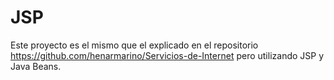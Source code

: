 # JSP

Este proyecto es el mismo que el explicado en el repositorio https://github.com/henarmarino/Servicios-de-Internet pero utilizando JSP y Java Beans.
